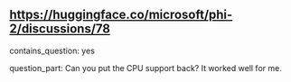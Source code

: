 ## https://huggingface.co/microsoft/phi-2/discussions/78

contains_question: yes

question_part: Can you put the CPU support back? It worked well for me.